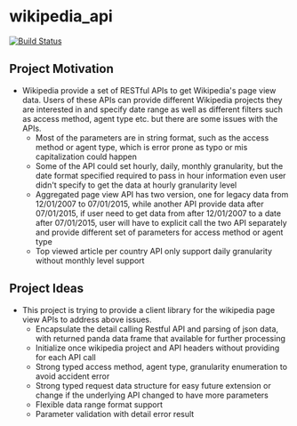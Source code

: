 # wikipedia_api
[![Build Status](https://app.travis-ci.com/IvyLinMS/wikipedia_api.svg?branch=main)](https://app.travis-ci.com/IvyLinMS/wikipedia_api)

## Project Motivation

+ Wikipedia provide a set of RESTful APIs to get Wikipedia's page view data. Users of these APIs can provide different Wikipedia projects they are interested in and specify date range as well as different filters such as access method, agent type etc. but there are some issues with the APIs.
  + Most of the parameters are in string format, such as the access method or agent type, which is error prone as typo or mis capitalization could happen
  + Some of the API could set hourly, daily, monthly granularity, but the date format specified required to pass in hour information even user didn't specify to get the data at hourly granularity level
  + Aggregated page view API has two version, one for legacy data from 12/01/2007 to 07/01/2015, while another API provide data after 07/01/2015, if user need to get data from after 12/01/2007 to a date after 07/01/2015, user will have to explicit call the two API separately and provide different set of parameters for access method or agent type
  + Top viewed article per country API only support daily granularity without monthly level support
  
 
## Project Ideas

+ This project is trying to provide a client library for the wikipedia page view APIs to address above issues.
  + Encapsulate the detail calling Restful API and parsing of json data, with returned panda data frame that available for further processing
  + Initialize once wikipedia project and API headers without providing for each API call
  + Strong typed access method, agent type, granularity enumeration to avoid accident error
  + Strong typed request data structure for easy future extension or change if the underlying API changed to have more parameters
  + Flexible data range format support
  + Parameter validation with detail error result
  
